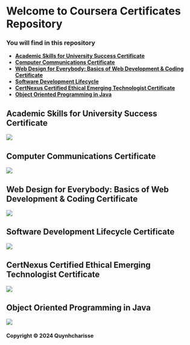 # Welcome to Coursera Certificates Repository
### You will find in this repository
* [**Academic Skills for University Success Certificate**](https://coursera.org/share/b1a257ccbe6e86387b6ee1e499658192)
* [**Computer Communications Certificate**](https://coursera.org/share/2e096b5edee735e4f7a4c7147e7e1688)
* [**Web Design for Everybody: Basics of Web Development & Coding Certificate**](https://coursera.org/share/2e74497d78b799e0b8045dc3d499d70b)
* [**Software Development Lifecycle**](https://coursera.org/share/c5c127a9d1dc590f0e71eaea31263b84)
* [**CertNexus Certified Ethical Emerging Technologist Certificate**](https://coursera.org/share/098d2af01c5afd59992677fc9442a337)
* [**Object Oriented Programming in Java**](https://coursera.org/share/74d14a83af807495286a0fb3bea248a2)

## Academic Skills for University Success Certificate
![](https://s3.amazonaws.com/coursera_assets/meta_images/generated/CERTIFICATE_LANDING_PAGE/CERTIFICATE_LANDING_PAGE~ZG2A9MEUJ46C/CERTIFICATE_LANDING_PAGE~ZG2A9MEUJ46C.jpeg)

## Computer Communications Certificate
![](https://s3.amazonaws.com/coursera_assets/meta_images/generated/CERTIFICATE_LANDING_PAGE/CERTIFICATE_LANDING_PAGE~3RYGYW9A2TXR/CERTIFICATE_LANDING_PAGE~3RYGYW9A2TXR.jpeg)

## Web Design for Everybody: Basics of Web Development & Coding Certificate
![](https://s3.amazonaws.com/coursera_assets/meta_images/generated/CERTIFICATE_LANDING_PAGE/CERTIFICATE_LANDING_PAGE~X7MV2M3VD42G/CERTIFICATE_LANDING_PAGE~X7MV2M3VD42G.jpeg)

## Software Development Lifecycle Certificate
![](https://s3.amazonaws.com/coursera_assets/meta_images/generated/CERTIFICATE_LANDING_PAGE/CERTIFICATE_LANDING_PAGE~DBP7996MMXXK/CERTIFICATE_LANDING_PAGE~DBP7996MMXXK.jpeg)

## CertNexus Certified Ethical Emerging Technologist Certificate
![](https://s3.amazonaws.com/coursera_assets/meta_images/generated/CERTIFICATE_LANDING_PAGE/CERTIFICATE_LANDING_PAGE~ZMZVZ8Y56KCF/CERTIFICATE_LANDING_PAGE~ZMZVZ8Y56KCF.jpeg)

## Object Oriented Programming in Java
![](https://s3.amazonaws.com/coursera_assets/meta_images/generated/CERTIFICATE_LANDING_PAGE/CERTIFICATE_LANDING_PAGE~QZG65CDXSWL8/CERTIFICATE_LANDING_PAGE~QZG65CDXSWL8.jpeg)

#### Copyright &#169; 2024 Quynhcharisse
